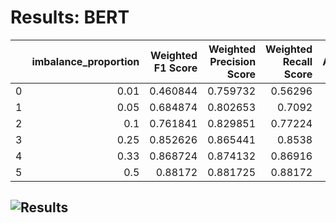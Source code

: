 # Results: BERT
|    |   imbalance_proportion |   Weighted F1 Score |   Weighted Precision Score |   Weighted Recall Score |   Accuracy |   Minority Class F1 Score |   Majority Class F1 Score |
|---:|-----------------------:|--------------------:|---------------------------:|------------------------:|-----------:|--------------------------:|--------------------------:|
|  0 |                   0.01 |            0.460844 |                   0.759732 |                 0.56296 |    0.56296 |                  0.226204 |                  0.695485 |
|  1 |                   0.05 |            0.684874 |                   0.802653 |                 0.7092  |    0.7092  |                  0.597319 |                  0.772428 |
|  2 |                   0.1  |            0.761841 |                   0.829851 |                 0.77224 |    0.77224 |                  0.712075 |                  0.811607 |
|  3 |                   0.25 |            0.852626 |                   0.865441 |                 0.8538  |    0.8538  |                  0.839475 |                  0.865778 |
|  4 |                   0.33 |            0.868724 |                   0.874132 |                 0.86916 |    0.86916 |                  0.861157 |                  0.876291 |
|  5 |                   0.5  |            0.88172  |                   0.881725 |                 0.88172 |    0.88172 |                  0.881933 |                  0.881507 |
![Results](BERT/plot.png)
---
